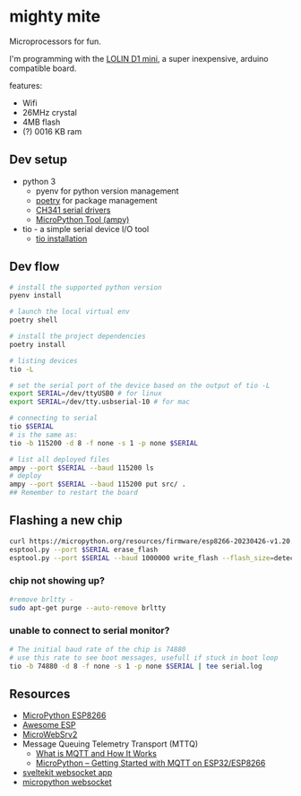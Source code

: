 # mighty mite

Microprocessors for fun.

I'm programming with the [LOLIN D1 mini](https://www.wemos.cc/en/latest/d1/d1_mini.html), a super inexpensive, arduino compatible board.

features:

- Wifi
- 26MHz crystal
- 4MB flash
- (?) 0016 KB ram

## Dev setup

- python 3
    - pyenv for python version management
    - [poetry](https://python-poetry.org/docs/) for package management
    - [CH341 serial drivers](https://github.com/juliagoda/CH341SER#tutorial-on-ubuntu)
    - [MicroPython Tool (ampy)](https://github.com/scientifichackers/ampy)
- tio - a simple serial device I/O tool
    - [tio installation](https://github.com/tio/tio#4-installation)

## Dev flow

```sh
# install the supported python version
pyenv install

# launch the local virtual env
poetry shell

# install the project dependencies
poetry install
```

```sh
# listing devices
tio -L

# set the serial port of the device based on the output of tio -L
export SERIAL=/dev/ttyUSB0 # for linux
export SERIAL=/dev/tty.usbserial-10 # for mac

# connecting to serial
tio $SERIAL
# is the same as:
tio -b 115200 -d 8 -f none -s 1 -p none $SERIAL
```

```sh
# list all deployed files
ampy --port $SERIAL --baud 115200 ls
# deploy
ampy --port $SERIAL --baud 115200 put src/ .
## Remember to restart the board
```

## Flashing a new chip

```sh https://micropython.org/resources/firmware/esp8266-20230426-v1.20.0.bin
curl https://micropython.org/resources/firmware/esp8266-20230426-v1.20.0.bin --output esp8266.bin
esptool.py --port $SERIAL erase_flash
esptool.py --port $SERIAL --baud 1000000 write_flash --flash_size=detect -fm dout 0 esp8266.bin
```

### chip not showing up?

```sh
#remove brltty - 
sudo apt-get purge --auto-remove brltty
```

### unable to connect to serial monitor?

```sh
# The initial baud rate of the chip is 74880
# use this rate to see boot messages, usefull if stuck in boot loop
tio -b 74880 -d 8 -f none -s 1 -p none $SERIAL | tee serial.log
```

## Resources

- [MicroPython ESP8266](https://docs.micropython.org/en/latest/esp8266/quickref.html)
- [Awesome ESP](https://github.com/agucova/awesome-esp)
- [MicroWebSrv2](https://github.com/jczic/MicroWebSrv2)
- Message Queuing Telemetry Transport (MTTQ)
    - [What is MQTT and How It Works](https://randomnerdtutorials.com/what-is-mqtt-and-how-it-works/)
    - [MicroPython – Getting Started with MQTT on ESP32/ESP8266](https://randomnerdtutorials.com/micropython-mqtt-esp32-esp8266/)
- [sveltekit websocket app](https://www.inngest.com/blog/building-a-realtime-websocket-app-using-sveltekit)
- [micropython websocket](https://www.donskytech.com/using-websocket-in-micropython-a-practical-example/)

